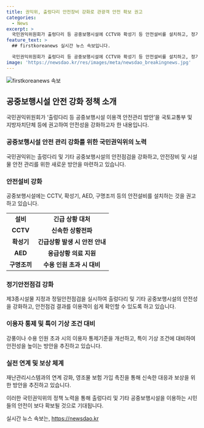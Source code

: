 ```yaml
---
title: 권익위, 출렁다리 안전장비 강화로 관광객 안전 확보 권고
categories:
  - News
excerpt: >
  국민권익위원회가 출렁다리 등 공중보행시설에 CCTV와 확성기 등 안전설비를 설치하고, 정기안전점검을 강화하는 안전관리 방안을 국토교통부 등에 권고했다. 출렁다리 등 349개의 시설물에 대한 안전점검이 강화되고, 제3종시설물로 지정되지 않은 시설물과 20년 이상 경과한 시설물의 안전관리가 강화될 전망이다. 또한, 자동심장충격기(AED), 구명조끼 등의 장비를 구비하고 안전교육을 강화하는 등의 조치가 권고되었으며, 국민권익위는 이를 통해 이용객의 안전을 높일 것으로 기대한다.
feature_text: >
  ## firstkoreanews 실시간 뉴스 속보입니다.

  국민권익위원회가 출렁다리 등 공중보행시설에 CCTV와 확성기 등 안전설비를 설치하고, 정기안전점검을 강화하는 안전관리 방안을 국토교통부 등에 권고했다. 출렁다리 등 349개의 시설물에 대한 안전점검이 강화되고, 제3종시설물로 지정되지 않은 시설물과 20년 이상 경과한 시설물의 안전관리가 강화될 전망이다. 또한, 자동심장충격기(AED), 구명조끼 등의 장비를 구비하고 안전교육을 강화하는 등의 조치가 권고되었으며, 국민권익위는 이를 통해 이용객의 안전을 높일 것으로 기대한다.
image: 'https://newsdao.kr/res/images/meta/newsdao_breakingnews.jpg'
---
```


<p><img src="https://newsdao.kr/res/images/meta/newsdao_breakingnews.jpg" alt="firstkoreanews 속보" /></p>

<h2 data-ke-size="size26">공중보행시설 안전 강화 정책 소개</h2>

<p data-ke-size="size16">국민권익위원회가 ‘출렁다리 등 공중보행시설 이용객 안전관리 방안’을 국토교통부 및 지방자치단체 등에 권고하여 안전성을 강화하고자 한 내용입니다.</p>

<h3>공중보행시설 안전 관리 강화를 위한 국민권익위의 노력</h3>

<p data-ke-size="size16">국민권익위는 출렁다리 및 기타 공중보행시설의 안전점검을 강화하고, 안전장비 및 시설물 안전 관리를 위한 새로운 방안을 마련하고 있습니다.</p>

<h3>안전설비 강화</h3>

<p data-ke-size="size16">공중보행시설에는 CCTV, 확성기, AED, 구명조끼 등의 안전설비를 설치하는 것을 권고하고 있습니다.</p>

<table>
    <tr>
        <td style="text-align: center; height: 17px;"><b>설비</b></td>
        <td style="text-align: center; height: 17px;"><b>긴급 상황 대처</b></td>
    </tr>
    <tr>
        <td style="text-align: center; height: 17px;"><b>CCTV</b></td>
        <td style="text-align: center; height: 17px;"><b>신속한 상황전파</b></td>
    </tr>
    <tr>
        <td style="text-align: center; height: 17px;"><b>확성기</b></td>
        <td style="text-align: center; height: 17px;"><b>긴급상황 발생 시 안전 안내</b></td>
    </tr>
    <tr>
        <td style="text-align: center; height: 17px;"><b>AED</b></td>
        <td style="text-align: center; height: 17px;"><b>응급상황 의료 지원</b></td>
    </tr>
    <tr>
        <td style="text-align: center; height: 17px;"><b>구명조끼</b></td>
        <td style="text-align: center; height: 17px;"><b>수용 인원 초과 시 대비</b></td>
    </tr>
</table>

<h3>정기안전점검 강화</h3>

<p data-ke-size="size16">제3종시설물 지정과 정밀안전점검을 실시하여 출렁다리 및 기타 공중보행시설의 안전성을 강화하고, 안전점검 결과를 이용객이 쉽게 확인할 수 있도록 하고 있습니다.</p>

<h3>이용자 통제 및 특이 기상 조건 대비</h3>

<p data-ke-size="size16">강풍이나 수용 인원 초과 시의 이용자 통제기준을 개선하고, 특이 기상 조건에 대비하여 안전성을 높이는 방안을 추진하고 있습니다.</p>

<h3>실전 연계 및 보상 체계</h3>

<p data-ke-size="size16">재난관리시스템과의 연계 강화, 영조물 보험 가입 촉진을 통해 신속한 대응과 보상을 위한 방안을 추진하고 있습니다.</p>

<p data-ke-size="size16">이러한 국민권익위의 정책 노력을 통해 출렁다리 및 기타 공중보행시설을 이용하는 시민들의 안전이 보다 확보될 것으로 기대됩니다.</p>
실시간 뉴스 속보는, <a href="https://newsdao.kr" rel="dofollow">https://newsdao.kr</a>


